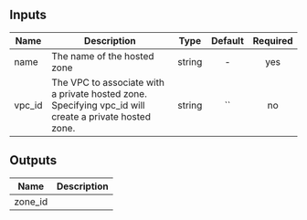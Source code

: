 
## Inputs

| Name | Description | Type | Default | Required |
|------|-------------|:----:|:-----:|:-----:|
| name | The name of the hosted zone | string | - | yes |
| vpc_id | The VPC to associate with a private hosted zone. Specifying vpc_id will create a private hosted zone. | string | `` | no |

## Outputs

| Name | Description |
|------|-------------|
| zone_id |  |

